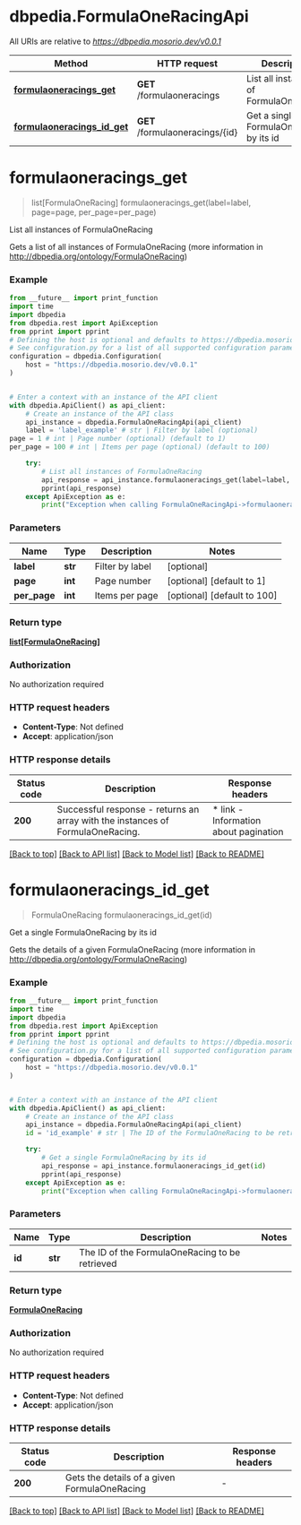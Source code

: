 # dbpedia.FormulaOneRacingApi

All URIs are relative to *https://dbpedia.mosorio.dev/v0.0.1*

Method | HTTP request | Description
------------- | ------------- | -------------
[**formulaoneracings_get**](FormulaOneRacingApi.md#formulaoneracings_get) | **GET** /formulaoneracings | List all instances of FormulaOneRacing
[**formulaoneracings_id_get**](FormulaOneRacingApi.md#formulaoneracings_id_get) | **GET** /formulaoneracings/{id} | Get a single FormulaOneRacing by its id


# **formulaoneracings_get**
> list[FormulaOneRacing] formulaoneracings_get(label=label, page=page, per_page=per_page)

List all instances of FormulaOneRacing

Gets a list of all instances of FormulaOneRacing (more information in http://dbpedia.org/ontology/FormulaOneRacing)

### Example

```python
from __future__ import print_function
import time
import dbpedia
from dbpedia.rest import ApiException
from pprint import pprint
# Defining the host is optional and defaults to https://dbpedia.mosorio.dev/v0.0.1
# See configuration.py for a list of all supported configuration parameters.
configuration = dbpedia.Configuration(
    host = "https://dbpedia.mosorio.dev/v0.0.1"
)


# Enter a context with an instance of the API client
with dbpedia.ApiClient() as api_client:
    # Create an instance of the API class
    api_instance = dbpedia.FormulaOneRacingApi(api_client)
    label = 'label_example' # str | Filter by label (optional)
page = 1 # int | Page number (optional) (default to 1)
per_page = 100 # int | Items per page (optional) (default to 100)

    try:
        # List all instances of FormulaOneRacing
        api_response = api_instance.formulaoneracings_get(label=label, page=page, per_page=per_page)
        pprint(api_response)
    except ApiException as e:
        print("Exception when calling FormulaOneRacingApi->formulaoneracings_get: %s\n" % e)
```

### Parameters

Name | Type | Description  | Notes
------------- | ------------- | ------------- | -------------
 **label** | **str**| Filter by label | [optional] 
 **page** | **int**| Page number | [optional] [default to 1]
 **per_page** | **int**| Items per page | [optional] [default to 100]

### Return type

[**list[FormulaOneRacing]**](FormulaOneRacing.md)

### Authorization

No authorization required

### HTTP request headers

 - **Content-Type**: Not defined
 - **Accept**: application/json

### HTTP response details
| Status code | Description | Response headers |
|-------------|-------------|------------------|
**200** | Successful response - returns an array with the instances of FormulaOneRacing. |  * link - Information about pagination <br>  |

[[Back to top]](#) [[Back to API list]](../README.md#documentation-for-api-endpoints) [[Back to Model list]](../README.md#documentation-for-models) [[Back to README]](../README.md)

# **formulaoneracings_id_get**
> FormulaOneRacing formulaoneracings_id_get(id)

Get a single FormulaOneRacing by its id

Gets the details of a given FormulaOneRacing (more information in http://dbpedia.org/ontology/FormulaOneRacing)

### Example

```python
from __future__ import print_function
import time
import dbpedia
from dbpedia.rest import ApiException
from pprint import pprint
# Defining the host is optional and defaults to https://dbpedia.mosorio.dev/v0.0.1
# See configuration.py for a list of all supported configuration parameters.
configuration = dbpedia.Configuration(
    host = "https://dbpedia.mosorio.dev/v0.0.1"
)


# Enter a context with an instance of the API client
with dbpedia.ApiClient() as api_client:
    # Create an instance of the API class
    api_instance = dbpedia.FormulaOneRacingApi(api_client)
    id = 'id_example' # str | The ID of the FormulaOneRacing to be retrieved

    try:
        # Get a single FormulaOneRacing by its id
        api_response = api_instance.formulaoneracings_id_get(id)
        pprint(api_response)
    except ApiException as e:
        print("Exception when calling FormulaOneRacingApi->formulaoneracings_id_get: %s\n" % e)
```

### Parameters

Name | Type | Description  | Notes
------------- | ------------- | ------------- | -------------
 **id** | **str**| The ID of the FormulaOneRacing to be retrieved | 

### Return type

[**FormulaOneRacing**](FormulaOneRacing.md)

### Authorization

No authorization required

### HTTP request headers

 - **Content-Type**: Not defined
 - **Accept**: application/json

### HTTP response details
| Status code | Description | Response headers |
|-------------|-------------|------------------|
**200** | Gets the details of a given FormulaOneRacing |  -  |

[[Back to top]](#) [[Back to API list]](../README.md#documentation-for-api-endpoints) [[Back to Model list]](../README.md#documentation-for-models) [[Back to README]](../README.md)

